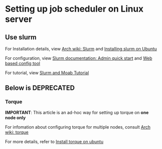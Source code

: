 # Setting up job scheduler on Linux server
## Use slurm
For Installation details, view [Arch wiki: Slurm](https://wiki.archlinux.org/index.php/Slurm) and [Installing slurm on Ubuntu](https://www.invik.xyz/work/Slurm-on-Ubuntu-Trusty/)

For configuration, view [Slurm documentation: Admin quick start](https://slurm.schedmd.com/quickstart_admin.html) and [Web based config tool](https://slurm.schedmd.com/configurator.html)

For tutorial, view [Slurm and Moab Tutorial](https://computing.llnl.gov/tutorials/moab/)

## **Below is DEPRECATED** 
### Torque

**IMPORTANT**: This article is an ad-hoc way for setting up torque on **one node only**

For infomation about configuring torque for multiple nodes, consult [Arch wiki: torque](https://wiki.archlinux.org/index.php/TORQUE)

For more details, refer to [Install torque on ubuntu](https://jabriffa.wordpress.com/2015/02/11/installing-torquepbs-job-scheduler-on-ubuntu-14-04-lts/)
